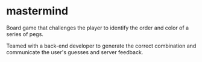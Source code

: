 # mastermind

Board game that challenges the player to identify the order and color of a series of pegs.

Teamed with a back-end developer to generate the correct combination and communicate the user's guesses and server feedback.
